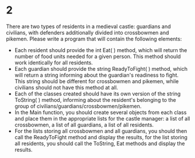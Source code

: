 # 2

There are two types of residents in a medieval castle: guardians and civilians, with defenders additionally divided into crossbowmen and pikemen. 
Please write a program that will contain the following elements:
- Each resident should provide the int Eat( ) method, which will return the number of food units needed for a given person. This method should work identically for all residents.
- Each guardian should provide the string ReadyToFight( ) method, which will return a string informing about the guardian's readiness to fight. This string should be different for crossbowmen and pikemen, while civilians should not have this method at all.
- Each of the classes created should have its own version of the string ToString( ) method, informing about the resident's belonging to the group of civilians/guardians/crossbowmen/pikemen.
- In the Main function, you should create several objects from each class and place them in the appropriate lists for the castle manager: a list of all crossbowmen, a list of all guardians, a list of all residents.
- For the lists storing all crossbowmen and all guardians, you should then call the ReadyToFight method and display the results, 
for the list storing all residents, you should call the ToString, Eat methods and display the results.
